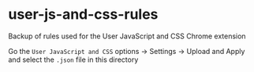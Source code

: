# user-js-and-css-rules
Backup of rules used for the User JavaScript and CSS Chrome extension

Go the `User JavaScript and CSS` options -> Settings -> Upload and Apply and select the `.json` file in this directory
